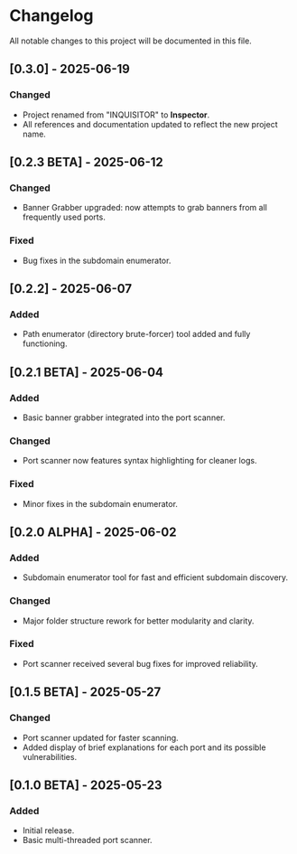 # Changelog

All notable changes to this project will be documented in this file.

## [0.3.0] - 2025-06-19
### Changed
- Project renamed from "INQUISITOR" to **Inspector**.
- All references and documentation updated to reflect the new project name.

## [0.2.3 BETA] - 2025-06-12
### Changed
- Banner Grabber upgraded: now attempts to grab banners from all frequently used ports.

### Fixed
- Bug fixes in the subdomain enumerator.

## [0.2.2] - 2025-06-07
### Added
- Path enumerator (directory brute-forcer) tool added and fully functioning.

## [0.2.1 BETA] - 2025-06-04
### Added
- Basic banner grabber integrated into the port scanner.

### Changed
- Port scanner now features syntax highlighting for cleaner logs.

### Fixed
- Minor fixes in the subdomain enumerator.

## [0.2.0 ALPHA] - 2025-06-02
### Added
- Subdomain enumerator tool for fast and efficient subdomain discovery.

### Changed
- Major folder structure rework for better modularity and clarity.

### Fixed
- Port scanner received several bug fixes for improved reliability.

## [0.1.5 BETA] - 2025-05-27
### Changed
- Port scanner updated for faster scanning.
- Added display of brief explanations for each port and its possible vulnerabilities.

## [0.1.0 BETA] - 2025-05-23
### Added
- Initial release.
- Basic multi-threaded port scanner.
